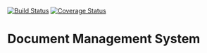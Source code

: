 
[![Build Status](https://travis-ci.org/andela-oakinrele/documentManagementSystem.svg?branch=develop)](https://travis-ci.org/andela-oakinrele/documentManagementSystem)
[![Coverage Status](https://coveralls.io/repos/github/andela-oakinrele/documentManagementSystem/badge.svg?branch=develop)](https://coveralls.io/github/andela-oakinrele/documentManagementSystem?branch=develop)
# Document Management System 
